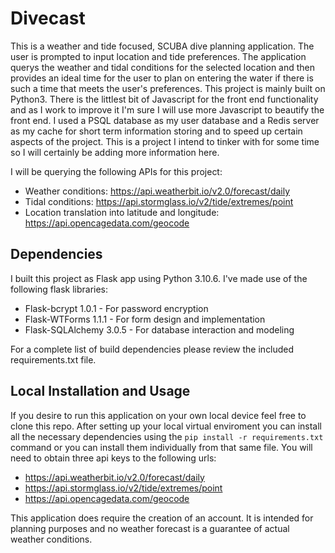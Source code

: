 # Divecast
This is a weather and tide focused, SCUBA dive planning application. The user is prompted to input location and tide preferences.
The application querys the weather and tidal conditions for the selected location and then provides an ideal time for the user to 
plan on entering the water if there is such a time that meets the user's preferences. This project is mainly built on Python3. There is the littlest bit of Javascript for the front end functionality  and as I work to improve it I'm sure I will use more Javascript to beautify the front end. I used a PSQL database as my user database and a Redis server as my cache for short term information storing and to speed up certain aspects of the project. This is a project I intend to tinker with for some time so I will certainly be adding more information here.

I will be querying the following APIs for this project:
- Weather conditions:
https://api.weatherbit.io/v2.0/forecast/daily
- Tidal conditions:
https://api.stormglass.io/v2/tide/extremes/point
- Location translation into latitude and longitude:
https://api.opencagedata.com/geocode

## Dependencies
I built this project as Flask app using Python 3.10.6. 
I've made use of the following flask libraries:
- Flask-bcrypt 1.0.1 - For password encryption
- Flask-WTForms 1.1.1 - For form design and implementation
- Flask-SQLAlchemy 3.0.5 - For database interaction and modeling

For a complete list of build dependencies please review the included requirements.txt file. 

## Local Installation and Usage

If you desire to run this application on your own local device feel free to clone this repo.
After setting up your local virtual enviroment you can install all the necessary dependencies using 
the `pip install -r requirements.txt` command or you can install them individually from that same file.
You will need to obtain three api keys to the following urls: 
- https://api.weatherbit.io/v2.0/forecast/daily
- https://api.stormglass.io/v2/tide/extremes/point
- https://api.opencagedata.com/geocode

This application does require the creation of an account. It is intended for planning purposes and no weather forecast
is a guarantee of actual weather conditions. 

